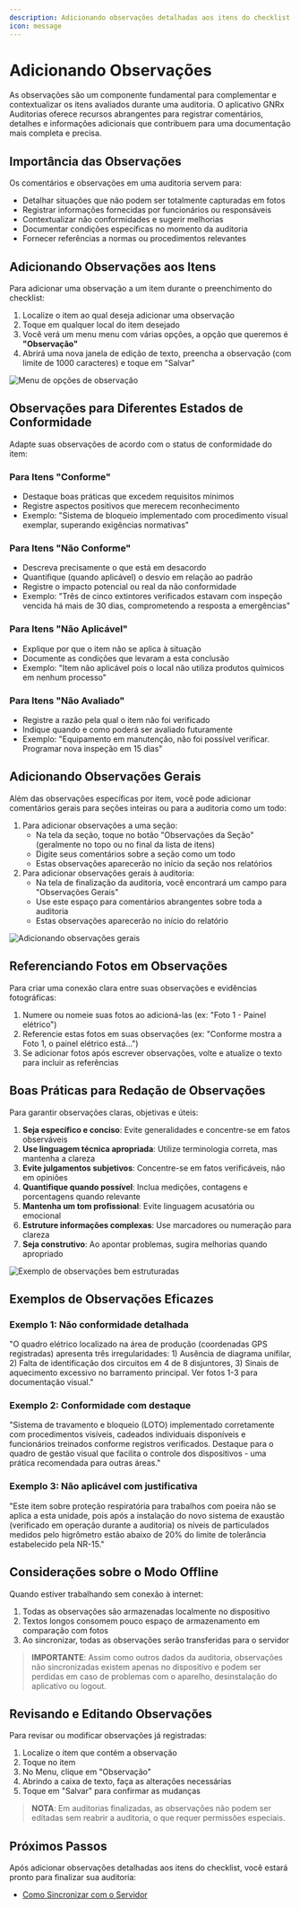 ```yaml
---
description: Adicionando observações detalhadas aos itens do checklist
icon: message
---
```


# Adicionando Observações

As observações são um componente fundamental para complementar e contextualizar os itens avaliados durante uma auditoria. O aplicativo GNRx Auditorias oferece recursos abrangentes para registrar comentários, detalhes e informações adicionais que contribuem para uma documentação mais completa e precisa.

## Importância das Observações

Os comentários e observações em uma auditoria servem para:

* Detalhar situações que não podem ser totalmente capturadas em fotos
* Registrar informações fornecidas por funcionários ou responsáveis
* Contextualizar não conformidades e sugerir melhorias
* Documentar condições específicas no momento da auditoria
* Fornecer referências a normas ou procedimentos relevantes

## Adicionando Observações aos Itens

Para adicionar uma observação a um item durante o preenchimento do checklist:

1. Localize o item ao qual deseja adicionar uma observação
2. Toque em qualquer local do item desejado
3. Você verá um menu menu com várias opções, a opção que queremos é **"Observação"**
4. Abrirá uma nova janela de edição de texto, preencha a observação (com limite de 1000 caracteres) e toque em "Salvar"

![Menu de opções de observação](../.gitbook/assets/menu-auditoria.png)

## Observações para Diferentes Estados de Conformidade

Adapte suas observações de acordo com o status de conformidade do item:

### Para Itens "Conforme"

* Destaque boas práticas que excedem requisitos mínimos
* Registre aspectos positivos que merecem reconhecimento
* Exemplo: "Sistema de bloqueio implementado com procedimento visual exemplar, superando exigências normativas"

### Para Itens "Não Conforme"

* Descreva precisamente o que está em desacordo
* Quantifique (quando aplicável) o desvio em relação ao padrão
* Registre o impacto potencial ou real da não conformidade
* Exemplo: "Três de cinco extintores verificados estavam com inspeção vencida há mais de 30 dias, comprometendo a resposta a emergências"

### Para Itens "Não Aplicável"

* Explique por que o item não se aplica à situação
* Documente as condições que levaram a esta conclusão
* Exemplo: "Item não aplicável pois o local não utiliza produtos químicos em nenhum processo"

### Para Itens "Não Avaliado"

* Registre a razão pela qual o item não foi verificado
* Indique quando e como poderá ser avaliado futuramente
* Exemplo: "Equipamento em manutenção, não foi possível verificar. Programar nova inspeção em 15 dias"

## Adicionando Observações Gerais

Além das observações específicas por item, você pode adicionar comentários gerais para seções inteiras ou para a auditoria como um todo:

1. Para adicionar observações a uma seção:
   * Na tela da seção, toque no botão "Observações da Seção" (geralmente no topo ou no final da lista de itens)
   * Digite seus comentários sobre a seção como um todo
   * Estas observações aparecerão no início da seção nos relatórios
2. Para adicionar observações gerais à auditoria:
   * Na tela de finalização da auditoria, você encontrará um campo para "Observações Gerais"
   * Use este espaço para comentários abrangentes sobre toda a auditoria
   * Estas observações aparecerão no início do relatório

![Adicionando observações gerais](../.gitbook/assets/adicionando-observacao.png)

## Referenciando Fotos em Observações

Para criar uma conexão clara entre suas observações e evidências fotográficas:

1. Numere ou nomeie suas fotos ao adicioná-las (ex: "Foto 1 - Painel elétrico")
2. Referencie estas fotos em suas observações (ex: "Conforme mostra a Foto 1, o painel elétrico está...")
3. Se adicionar fotos após escrever observações, volte e atualize o texto para incluir as referências

## Boas Práticas para Redação de Observações

Para garantir observações claras, objetivas e úteis:

1. **Seja específico e conciso**: Evite generalidades e concentre-se em fatos observáveis
2. **Use linguagem técnica apropriada**: Utilize terminologia correta, mas mantenha a clareza
3. **Evite julgamentos subjetivos**: Concentre-se em fatos verificáveis, não em opiniões
4. **Quantifique quando possível**: Inclua medições, contagens e porcentagens quando relevante
5. **Mantenha um tom profissional**: Evite linguagem acusatória ou emocional
6. **Estruture informações complexas**: Use marcadores ou numeração para clareza
7. **Seja construtivo**: Ao apontar problemas, sugira melhorias quando apropriado

![Exemplo de observações bem estruturadas](../.gitbook/assets/observacao-detalhada.PNG)

## Exemplos de Observações Eficazes

### Exemplo 1: Não conformidade detalhada

"O quadro elétrico localizado na área de produção (coordenadas GPS registradas) apresenta três irregularidades: 1) Ausência de diagrama unifilar, 2) Falta de identificação dos circuitos em 4 de 8 disjuntores, 3) Sinais de aquecimento excessivo no barramento principal. Ver fotos 1-3 para documentação visual."

### Exemplo 2: Conformidade com destaque

"Sistema de travamento e bloqueio (LOTO) implementado corretamente com procedimentos visíveis, cadeados individuais disponíveis e funcionários treinados conforme registros verificados. Destaque para o quadro de gestão visual que facilita o controle dos dispositivos - uma prática recomendada para outras áreas."

### Exemplo 3: Não aplicável com justificativa

"Este item sobre proteção respiratória para trabalhos com poeira não se aplica a esta unidade, pois após a instalação do novo sistema de exaustão (verificado em operação durante a auditoria) os níveis de particulados medidos pelo higrômetro estão abaixo de 20% do limite de tolerância estabelecido pela NR-15."

## Considerações sobre o Modo Offline

Quando estiver trabalhando sem conexão à internet:

1. Todas as observações são armazenadas localmente no dispositivo
2. Textos longos consomem pouco espaço de armazenamento em comparação com fotos
3. Ao sincronizar, todas as observações serão transferidas para o servidor

> **IMPORTANTE**: Assim como outros dados da auditoria, observações não sincronizadas existem apenas no dispositivo e podem ser perdidas em caso de problemas com o aparelho, desinstalação do aplicativo ou logout.

## Revisando e Editando Observações

Para revisar ou modificar observações já registradas:

1. Localize o item que contém a observação
2. Toque no item
3. No Menu, clique em "Observação"
4. Abrindo a caixa de texto, faça as alterações necessárias
5. Toque em "Salvar" para confirmar as mudanças

> **NOTA**: Em auditorias finalizadas, as observações não podem ser editadas sem reabrir a auditoria, o que requer permissões especiais.

## Próximos Passos

Após adicionar observações detalhadas aos itens do checklist, você estará pronto para finalizar sua auditoria:

* [Como Sincronizar com o Servidor](sincronizar.md)

